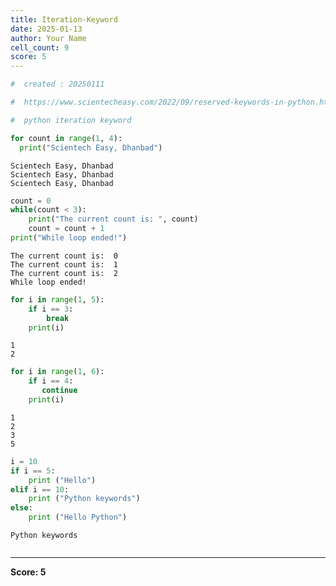```yaml
---
title: Iteration-Keyword
date: 2025-01-13
author: Your Name
cell_count: 9
score: 5
---
```


```python
#  created : 20250111
```


```python
#  https://www.scientecheasy.com/2022/09/reserved-keywords-in-python.html/
```


```python
#  python iteration keyword

```


```python
for count in range(1, 4):
  print("Scientech Easy, Dhanbad")
```

    Scientech Easy, Dhanbad
    Scientech Easy, Dhanbad
    Scientech Easy, Dhanbad



```python
count = 0
while(count < 3):
    print("The current count is: ", count)
    count = count + 1
print("While loop ended!")
```

    The current count is:  0
    The current count is:  1
    The current count is:  2
    While loop ended!



```python
for i in range(1, 5):
    if i == 3:
        break
    print(i)
```

    1
    2



```python
for i in range(1, 6):
    if i == 4:
       continue
    print(i)
```

    1
    2
    3
    5



```python
i = 10
if i == 5:
    print ("Hello")
elif i == 10:
    print ("Python keywords")
else:
    print ("Hello Python")
```

    Python keywords



```python

```


---
**Score: 5**